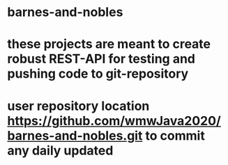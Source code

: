 # barnes-and-nobles
# these projects are meant to create robust REST-API for testing and pushing code to git-repository
# user repository location  https://github.com/wmwJava2020/barnes-and-nobles.git to commit any daily updated